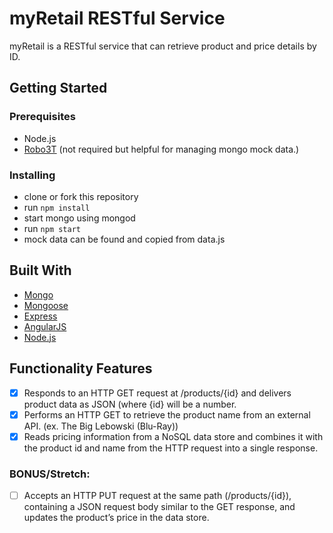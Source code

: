 # myRetail RESTful Service

myRetail is a RESTful service that can retrieve product and price details by ID.

## Getting Started

### Prerequisites

* Node.js
* [Robo3T](https://robomongo.org/) (not required but helpful for managing mongo mock data.)

### Installing

* clone or fork this repository
* run ```npm install```
* start mongo using mongod
* run ```npm start```
* mock data can be found and copied from data.js

## Built With

* [Mongo](https://www.mongodb.com/)
* [Mongoose](http://mongoosejs.com/)
* [Express](https://expressjs.com/)
* [AngularJS](https://angularjs.org/)
* [Node.js](https://nodejs.org/en/)

## Functionality Features
- [x] Responds to an HTTP GET request at /products/{id} and delivers product data as JSON (where {id} will be a number.
- [x] Performs an HTTP GET to retrieve the product name from an external API. (ex. The Big Lebowski (Blu-Ray))
- [x] Reads pricing information from a NoSQL data store and combines it with the product id and name from the HTTP request into a single response.
### BONUS/Stretch: 
- [ ] Accepts an HTTP PUT request at the same path (/products/{id}), containing a JSON request body similar to the GET response, and updates the product’s price in the data store.


